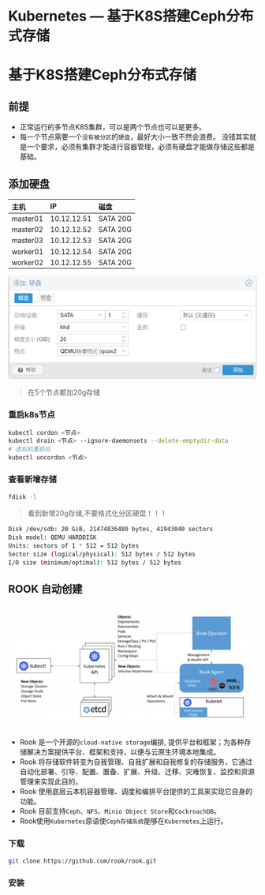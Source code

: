 # Kubernetes — 基于K8S搭建Ceph分布式存储

# 基于K8S搭建Ceph分布式存储
## 前提
- 正常运行的多节点K8S集群，可以是两个节点也可以是更多。
- 每一个节点需要一个`没有被分区`的`硬盘`，最好大小一致不然会浪费。
没错其实就是一个要求，必须有集群才能进行容器管理，必须有硬盘才能做存储这些都是基础。
## 添加硬盘
|主机 |IP  |磁盘   |
|:----|:----|:----|
|master01|10.12.12.51| SATA 20G|
|master02|10.12.12.52| SATA 20G|
|master03|10.12.12.53| SATA 20G|
|worker01|10.12.12.54| SATA 20G|
|worker02|10.12.12.55| SATA 20G|
  
![ceph1](/images/Ceph1.png)  
>在5个节点都加20g存储

### 重启k8s节点
```sh
kubectl cordon <节点>
kubectl drain <节点> --ignore-daemonsets --delete-emptydir-data
# 虚拟机重启后
kubectl uncordon <节点>
```

### 查看新增存储
```sh
fdisk -l
```
>看到新增20g存储,不要格式化分区硬盘！！！
```sh
Disk /dev/sdb: 20 GiB, 21474836480 bytes, 41943040 sectors
Disk model: QEMU HARDDISK   
Units: sectors of 1 * 512 = 512 bytes
Sector size (logical/physical): 512 bytes / 512 bytes
I/O size (minimum/optimal): 512 bytes / 512 bytes
```

## ROOK 自动创建
![rook](/images/rook.png)
- Rook 是一个开源的`cloud-native storage`编排, 提供平台和框架；为各种存储解决方案提供平台、框架和支持，以便与云原生环境本地集成。
- Rook 将存储软件转变为自我管理、自我扩展和自我修复的存储服务，它通过自动化部署、引导、配置、置备、扩展、升级、迁移、灾难恢复、监控和资源管理来实现此目的。
- Rook 使用底层云本机容器管理、调度和编排平台提供的工具来实现它自身的功能。
- Rook 目前支持`Ceph`、`NFS`、`Minio Object Store`和`CockroachDB`。
- Rook使用`Kubernetes`原语使`Ceph存储系统`能够在`Kubernetes`上运行。

### 下载
```sh
git clone https://github.com/rook/rook.git
```
### 安装
